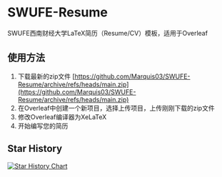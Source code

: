 # SWUFE-Resume

SWUFE西南财经大学LaTeX简历（Resume/CV）模板，适用于Overleaf

## 使用方法

1. 下载最新的zip文件 [https://github.com/Marquis03/SWUFE-Resume/archive/refs/heads/main.zip](https://github.com/Marquis03/SWUFE-Resume/archive/refs/heads/main.zip)
2. 在Overleaf中创建一个新项目，选择上传项目，上传刚刚下载的zip文件
3. 修改Overleaf编译器为XeLaTeX
4. 开始编写您的简历

## Star History

[![Star History Chart](https://api.star-history.com/svg?repos=Marquis03/SWUFE-Resume&type=Date)](https://star-history.com/#Marquis03/SWUFE-Resume&Date)
